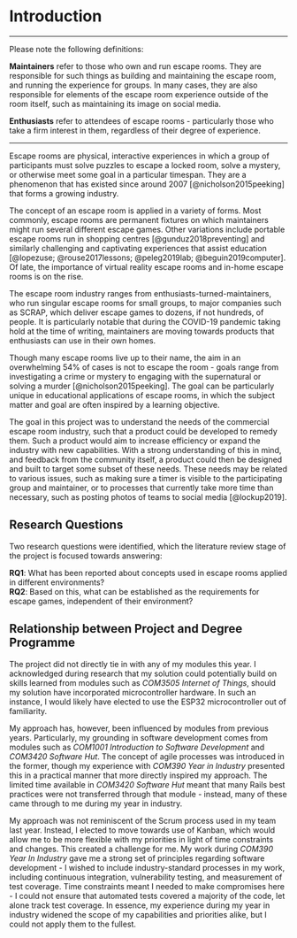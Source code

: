 
# Introduction

<!--
The introduction has several purposes. Clearly one is to set the scene for the
project by giving a little relevant background information - try to grab the
reader's interest early. Another is to clearly elucidate the aims and objectives
of the project and the constraints that might affect the way in which the
project is carried out. If the project involves the solution of a specific
problem or the production of a specific system this should be clearly specified
in an informal way. Finally, the introduction should summarise the remaining
chapters of the dissertation, in effect giving the reader an overview of what is
to come.

The type of project will dictate the content and structure of the following
chapters and you should discuss this with your supervisor. For example, for a
theoretical project it is likely that several chapters will be devoted to
constructing the theoretical foundations for the project and will consist of
your own interpretation and synthesis of existing work with suitable examples
discussed throughout. A sequence of chapters that cover theoretical framework,
conditions and assumptions and theory application and comparisons may be
appropriate. For an experimental project, the experimental goals, design,
execution and evaluation might be covered. What now follows is a typical
structure for a 'design and build' project. 

At the end of chapter 1, you should include a brief discussion of your view of
the relationship between your project, and your degree programme. In your
discussion, you should mention any advantages or challenges created by this
relationship.
-->

---

Please note the following definitions:

**Maintainers** refer to those who own and run escape rooms. They are
responsible for such things as building and maintaining the escape room, and
running the experience for groups. In many cases, they are also responsible for
elements of the escape room experience outside of the room itself, such as
maintaining its image on social media.

**Enthusiasts** refer to attendees of escape rooms - particularly those who take
a firm interest in them, regardless of their degree of experience. 

---

Escape rooms are physical, interactive experiences in which a group of
participants must solve puzzles to escape a locked room, solve a mystery, or
otherwise meet some goal in a particular timespan. They are a phenomenon that
has existed since around 2007 [@nicholson2015peeking] that forms a growing
industry.

The concept of an escape room is applied in a variety of forms. Most commonly,
escape rooms are permanent fixtures on which maintainers might run several
different escape games. Other variations include portable escape rooms run in
shopping centres [@gunduz2018preventing] and similarly challenging and
captivating experiences that assist education [@lopezuse; @rouse2017lessons;
@peleg2019lab; @beguin2019computer]. Of late, the importance of virtual reality
escape rooms and in-home escape rooms is on the rise.

The escape room industry ranges from enthusiasts-turned-maintainers, who run
singular escape rooms for small groups, to major companies such as SCRAP, which
deliver escape games to dozens, if not hundreds, of people. It is particularly
notable that during the COVID-19 pandemic taking hold at the time of writing,
maintainers are moving towards products that enthusiasts can use in their own
homes.

Though many escape rooms live up to their name, the aim in an overwhelming 54%
of cases is not to escape the room - goals range from investigating
a crime or mystery to engaging with the supernatural or solving a murder
[@nicholson2015peeking]. The goal can be particularly unique in educational
applications of escape rooms, in which the subject matter and goal are often
inspired by a learning objective.

The goal in this project was to understand the needs of the commercial escape
room industry, such that a product could be developed to remedy them. Such a
product would aim to increase efficiency or expand the industry with new
capabilities. With a strong understanding of this in mind, and feedback from the
community itself, a product could then be designed and built to target some
subset of these needs. These needs may be related to various issues, such as
making sure a timer is visible to the participating group and maintainer, or to
processes that currently take more time than necessary, such as posting photos
of teams to social media [@lockup2019].

## Research Questions

Two research questions were identified, which the literature review stage of the
project is focused towards answering:

**RQ1**: What has been reported about concepts used in escape rooms applied in
different environments?   
**RQ2**: Based on this, what can be established as the requirements for escape
games, independent of their environment?

## Relationship between Project and Degree Programme

The project did not directly tie in with any of my modules this year. I
acknowledged during research that my solution could potentially build on skills
learned from modules such as *COM3505 Internet of Things*, should my solution
have incorporated microcontroller hardware. In such an instance, I would likely
have elected to use the ESP32 microcontroller out of familiarity.

My approach has, however, been influenced by modules from previous years.
Particularly, my grounding in software development comes from modules such as
*COM1001 Introduction to Software Development* and *COM3420 Software Hut*. The
concept of agile processes was introduced in the former, though my experience
with *COM390 Year in Industry* presented this in a practical manner that more
directly inspired my approach. The limited time available in *COM3420 Software
Hut* meant that many Rails best practices were not transferred through that
module - instead, many of these came through to me during my year in industry.

My approach was not reminiscent of the Scrum process used in my team last year.
Instead, I elected to move towards use of Kanban, which would allow me to be
more flexible with my priorities in light of time constraints and changes. This
created a challenge for me. My work during *COM390 Year In Industry* gave me a
strong set of principles regarding software development - I wished to include
industry-standard processes in my work, including continuous integration,
vulnerability testing, and measurement of test coverage. Time constraints meant
I needed to make compromises here - I could not ensure that automated tests
covered a majority of the code, let alone track test coverage. In essence, my
experience during my year in industry widened the scope of my capabilities and
priorities alike, but I could not apply them to the fullest.